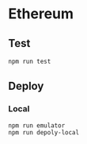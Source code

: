 # Ethereum

## Test

```sh
npm run test
```

## Deploy

### Local

```sh
npm run emulator
npm run depoly-local
```
